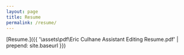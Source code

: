 ```yaml
---
layout: page
title: Resume
permalink: /resume/
---
```


[Resume.]({{ '\assets\pdf\Eric Culhane Assistant Editing Resume.pdf' | prepend: site.baseurl }})

<!-- <object type="application/pdf"
    data="\assets\pdf\Eric_Culhane_Resume.pdf"
    width="100%"
    height="500px">
</object> -->
